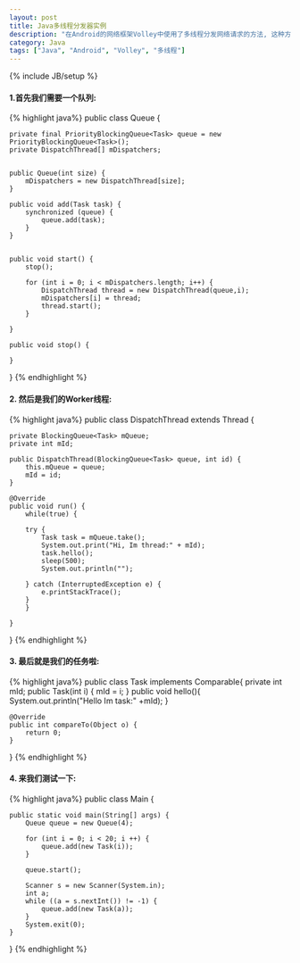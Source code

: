 ```yaml
---
layout: post
title: Java多线程分发器实例
description: "在Android的网络框架Volley中使用了多线程分发网络请求的方法, 这种方法可以看作是一个生产者消费者问题, 让我们也跟着来实现一个这样的小分发器"
category: Java
tags: ["Java", "Android", "Volley", "多线程"]
---
```


{% include JB/setup %}

#### 1.首先我们需要一个队列:

{% highlight java%}
public class Queue {

    private final PriorityBlockingQueue<Task> queue = new PriorityBlockingQueue<Task>();
    private DispatchThread[] mDispatchers;


    public Queue(int size) {
        mDispatchers = new DispatchThread[size];
    }

    public void add(Task task) {
        synchronized (queue) {
            queue.add(task);
        }
    }


    public void start() {
        stop();

        for (int i = 0; i < mDispatchers.length; i++) {
            DispatchThread thread = new DispatchThread(queue,i);
            mDispatchers[i] = thread;
            thread.start();
        }

    }

    public void stop() {

    }
}
{% endhighlight %}

#### 2. 然后是我们的Worker线程:
{% highlight java%}
public class DispatchThread extends Thread {

    private BlockingQueue<Task> mQueue;
    private int mId;

    public DispatchThread(BlockingQueue<Task> queue, int id) {
        this.mQueue = queue;
        mId = id;
    }

    @Override
    public void run() {
        while(true) {

        try {
            Task task = mQueue.take();
            System.out.print("Hi, Im thread:" + mId);
            task.hello();
            sleep(500);
            System.out.println("");

        } catch (InterruptedException e) {
            e.printStackTrace();
        }
        }

    }
}
{% endhighlight %}

#### 3. 最后就是我们的任务啦:
{% highlight java%}
public class Task implements Comparable{
    private int mId;
    public Task(int i) {
        mId = i;
    }
    public void hello(){
        System.out.println("Hello Im task:" +mId);
    }

    @Override
    public int compareTo(Object o) {
        return 0;
    }
}
{% endhighlight %}
#### 4. 来我们测试一下:
{% highlight java%}
public class Main {

    public static void main(String[] args) {
        Queue queue = new Queue(4);

        for (int i = 0; i < 20; i ++) {
            queue.add(new Task(i));
        }

        queue.start();

        Scanner s = new Scanner(System.in);
        int a;
        while ((a = s.nextInt()) != -1) {
            queue.add(new Task(a));
        }
        System.exit(0);
    }

}
{% endhighlight %}
